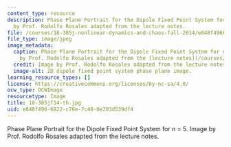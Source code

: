 ```yaml
---
content_type: resource
description: Phase Plane Portrait for the Dipole Fixed Point System for n = 5. Image
  by Prof. Rodolfo Rosales adapted from the lecture notes.
file: /courses/18-385j-nonlinear-dynamics-and-chaos-fall-2014/e848f4966822c76e7c408e203d539df4_18-385jf14-th.jpg
file_type: image/jpeg
image_metadata:
  caption: Phase Plane Portrait for the Dipole Fixed Point System for n = 5. (Image
    by Prof. Rodolfo Rosales adapted from the [lecture notes](/courses/18-385j-nonlinear-dynamics-and-chaos-fall-2014/pages/lecture-notes).)
  credit: Image by Prof. Rodolfo Rosales adapted from the lecture notes.
  image-alt: 2D dipole fixed point system phase plane image.
learning_resource_types: []
license: https://creativecommons.org/licenses/by-nc-sa/4.0/
ocw_type: OCWImage
resourcetype: Image
title: 18-385jf14-th.jpg
uid: e848f496-6822-c76e-7c40-8e203d539df4
---
```

Phase Plane Portrait for the Dipole Fixed Point System for n = 5. Image by Prof. Rodolfo Rosales adapted from the lecture notes.
